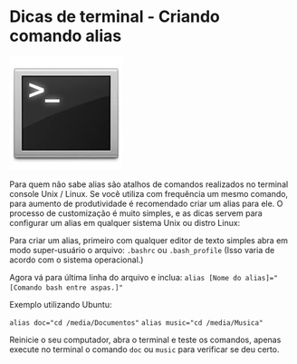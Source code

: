 # Dicas de terminal - Criando comando alias

![Terminal console do Linux](../images/terminal-console-linux.jpg)

Para quem não sabe alias são atalhos de comandos realizados no terminal console Unix / Linux. Se você utiliza com frequência um mesmo comando, para aumento de produtividade é recomendado criar um alias para ele. O processo de customização é muito simples, e as dicas servem para configurar um alias em qualquer sistema Unix ou distro Linux:

Para criar um alias, primeiro com qualquer editor de texto simples abra em modo super-usuário o arquivo: `.bashrc` ou `.bash_profile` (Isso varia de acordo com o sistema operacional.)

Agora vá para última linha do arquivo e inclua:
`alias [Nome do alias]="[Comando bash entre aspas.]"`

Exemplo utilizando Ubuntu:

`alias doc="cd /media/Documentos"`
`alias music="cd /media/Musica"`

Reinicie o seu computador, abra o terminal e teste os comandos, apenas execute no terminal o comando `doc` ou `music` para verificar se deu certo.